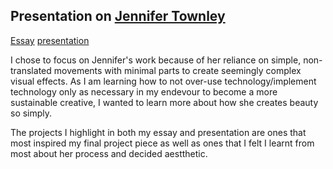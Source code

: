 ## Presentation on [Jennifer Townley](http://www.jennifertownley.com/)
 
 [Essay](https://docs.google.com/document/d/1zwAinqyHwZR8NkWNy5LE4KiQAD87FZ397ozgCB8oj3Q/edit?usp=sharing)
 [presentation](https://www.canva.com/design/DAFeYxkSZa8/1TWeKQ8A7sXRVFMupIuOuw/view?utm_content=DAFeYxkSZa8&utm_campaign=designshare&utm_medium=link2&utm_source=sharebutton)
 
 I chose to focus on Jennifer's work because of her reliance on simple, non-translated movements with minimal parts to create seemingly complex visual effects. As I am learning how to not over-use technology/implement technology only as necessary in my endevour to become a more sustainable creative, I wanted to learn more about how she creates beauty so simply.

The projects I highlight in both my essay and presentation are ones that most inspired my final project piece as well as ones that I felt I learnt from most about her process and decided aestthetic.

